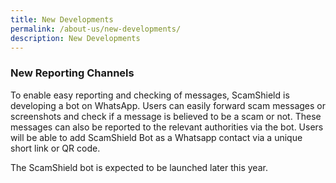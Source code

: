 ```yaml
---
title: New Developments
permalink: /about-us/new-developments/
description: New Developments
---
```

### New Reporting Channels 

To enable easy reporting and checking of messages, ScamShield is developing a bot on  WhatsApp. Users can easily forward scam messages or screenshots and check if a message is believed to be a scam or not. These messages can also be reported to the relevant authorities via the bot. Users will be able to add ScamShield Bot as a Whatsapp contact via a unique short link or QR code.

The ScamShield bot is expected to be launched later this year.

